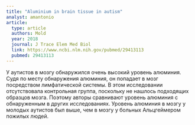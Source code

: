 ```yaml
---
title: "Aluminium in brain tissue in autism"
analyst: amantonio
article:
  type: article
  authors: Mold
  year: 2018
  journal: J Trace Elem Med Biol
  link: https://www.ncbi.nlm.nih.gov/pubmed/29413113
  pubmed: 29413113
---
```


У аутистов в мозгу обнаружился очень высокий уровень алюминия. Судя по месту обнаружения алюминия, он попадает в мозг посредством лимфатической системы.
В этом исследовании отсутствовала контрольная группа, поскольку не нашлось подходящих образцов мозга. Поэтому авторы сравнивают уровень алюминия с обнаруженным в других исследованиях. Уровень алюминия в мозгу у молодых аутистов был выше, чем в мозгу у больных Альцгеймером пожилых людей.
